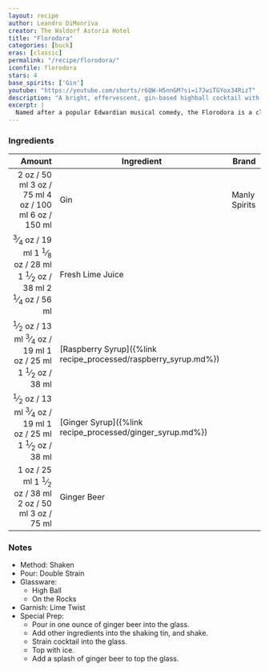 ```yaml
---
layout: recipe
author: Leandro DiMonriva
creator: The Waldorf Astoria Hotel
title: "Florodora"
categories: [buck]
eras: [classic]
permalink: "/recipe/florodora/"
iconfile: florodora
stars: 4
base_spirits: ['Gin']
youtube: "https://youtube.com/shorts/r6QW-H5nnGM?si=i7JwiTGYox34RizT"
description: "A bright, effervescent, gin-based highball cocktail with a vibrant raspberry flavor. It perfectly balances the gin with lime and ginger."
excerpt: |
  Named after a popular Edwardian musical comedy, the Florodora is a classic, pre-Prohibition cocktail with a beautiful pink hue. It's built on a base of gin, mixed with fresh lime juice and either raspberry syrup or raspberry liqueur, before being topped with chilled ginger ale or spicier ginger beer. The drink offers a complex profile, starting with the botanical aroma of gin and the tartness of lime, followed by the sweetness of the raspberry and the zesty kick of ginger. It is a light, fruity, and highly refreshing long drink, making it an excellent choice for a warm weather libation.
---
```


### Ingredients

|  Amount | Ingredient                                            | Brand         |
| ------: | ----------------------------------------------------- | ------------- |
|    <span class="onex active">2 oz  / 50 ml</span> <span class="onehalfx">3 oz  / 75 ml</span> <span class="twox">4 oz  / 100 ml</span> <span class="threex">6 oz  / 150 ml</span>| Gin                                                   | Manly Spirits |
| <span class="onex active"> <sup>3</sup>&frasl;<sub>4</sub> oz  / 19 ml</span> <span class="onehalfx">1 <sup>1</sup>&frasl;<sub>8</sub> oz  / 28 ml</span> <span class="twox">1 <sup>1</sup>&frasl;<sub>2</sub> oz  / 38 ml</span> <span class="threex">2 <sup>1</sup>&frasl;<sub>4</sub> oz  / 56 ml</span>| Fresh Lime Juice                                      |
|  <span class="onex active"> <sup>1</sup>&frasl;<sub>2</sub> oz  / 13 ml</span> <span class="onehalfx"> <sup>3</sup>&frasl;<sub>4</sub> oz  / 19 ml</span> <span class="twox">1 oz  / 25 ml</span> <span class="threex">1 <sup>1</sup>&frasl;<sub>2</sub> oz  / 38 ml</span>| [Raspberry Syrup]({%link recipe_processed/raspberry_syrup.md%}) |
|  <span class="onex active"> <sup>1</sup>&frasl;<sub>2</sub> oz  / 13 ml</span> <span class="onehalfx"> <sup>3</sup>&frasl;<sub>4</sub> oz  / 19 ml</span> <span class="twox">1 oz  / 25 ml</span> <span class="threex">1 <sup>1</sup>&frasl;<sub>2</sub> oz  / 38 ml</span>| [Ginger Syrup]({%link recipe_processed/ginger_syrup.md%})       |
|    <span class="onex active">1 oz  / 25 ml</span> <span class="onehalfx">1 <sup>1</sup>&frasl;<sub>2</sub> oz  / 38 ml</span> <span class="twox">2 oz  / 50 ml</span> <span class="threex">3 oz  / 75 ml</span>| Ginger Beer                                           |

### Notes

- Method: Shaken
- Pour: Double Strain
- Glassware:
  - High Ball
  - On the Rocks
- Garnish: Lime Twist
- Special Prep:
  - Pour in one ounce of ginger beer into the glass.
  - Add other ingredients into the shaking tin, and shake.
  - Strain cocktail into the glass.
  - Top with ice.
  - Add a splash of ginger beer to top the glass.

    
<script type="application/ld+json">
{
  "@context": "https://schema.org",
  "@type": "Recipe",
  "author": {
    "@type": "Person",
    "name": "{{ page.author }}"
    },
  "image": "{%- for page in page.categories limit: 1 %}{% assign cat = site.data.categories | where: "slug", page | first %}{{ site.url }}{{ site.baseurl}}/assets/images/category_{{cat.slug}}.svg{% endfor -%}",
  "description": "{{ page.excerpt | strip_html | replace: '"', "'" }}",
  "recipeIngredient": [
  " 2 oz Gin",
  "0.75 oz Fresh Lime Juice ",
  " 0.5 oz Raspberry Syrup",
  " 0.5 oz Ginger Syrup",
  " 1 oz Ginger Beer"
    ],
  "name": "{{ page.title }}",
  "recipeInstructions": [
    {
      "@type": "HowToStep",
      "text": "- Method: Shaken"
    },
    {
      "@type": "HowToStep",
      "text": "- Pour: Double Strain"
    },
    {
      "@type": "HowToStep",
      "text": "- Glassware:"
    },
    {
      "@type": "HowToStep",
      "text": "  - High Ball"
    },
    {
      "@type": "HowToStep",
      "text": "  - On the Rocks"
    },
    {
      "@type": "HowToStep",
      "text": "- Garnish: Lime Twist"
    },
    {
      "@type": "HowToStep",
      "text": "- Special Prep:"
    },
    {
      "@type": "HowToStep",
      "text": "  - Pour in one ounce of ginger beer into the glass."
    },
    {
      "@type": "HowToStep",
      "text": "  - Add other ingredients into the shaking tin, and shake."
    },
    {
      "@type": "HowToStep",
      "text": "  - Strain cocktail into the glass."
    },
    {
      "@type": "HowToStep",
      "text": "  - Top with ice."
    },
    {
      "@type": "HowToStep",
      "text": "  - Add a splash of ginger beer to top the glass."
    }
    ],
  "recipeYield": "1 cocktail",
  "recipeCategory": "cocktail",
  {% if page.stars and site.data.ratings[page.iconfile].ratings -%}"aggregateRating": {
   "@type": "AggregateRating",
   "ratingValue": "{%- include stars_metadata.html %}",
   "bestRating": "5",
   "reviewCount": "2"},{%- endif %}
  "recipeCuisine": "global",
  "prepTime": "PT20M",
  "cookTime": "PT15S",
  "keywords": "{{ page.title }}, cocktail, {{ page.eras }}, {% include category_metadata.html %}, {% include spirits_metadata.html %}"
}
</script>

    